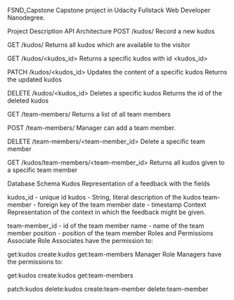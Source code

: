 FSND_Capstone
Capstone project in Udacity Fullstack Web Developer Nanodegree.

Project Description
API Architecture
POST /kudos/ Record a new kudos

GET /kudos/ Returns all kudos which are available to the visitor

GET /kudos/<kudos_id> Returns a specific kudos with id <kudos_id>

PATCH /kudos/<kudos_id> Updates the content of a specific kudos Returns the updated kudos

DELETE /kudos/<kudos_id> Deletes a specific kudos Returns the id of the deleted kudos

GET /team-members/ Returns a list of all team members

POST /team-members/ Manager can add a team member.

DELETE /team-members/<team-member_id> Delete a specific team member

GET /kudos/team-members/<team-member_id> Returns all kudos given to a specific team member

Database Schema
Kudos
Representation of a feedback with the fields

kudos_id - unique id
kudos - String, literal description of the kudos
team-member - foreign key of the team member
date - timestamp
Context
Representation of the context in which the feedback might be given.

team-member_id - id of the team member
name - name of the team member
position - position of the team member
Roles and Permissions
Associate Role
Associates have the permission to:

get:kudos
create:kudos
get:team-members
Manager Role
Managers have the permissions to:

get:kudos
create:kudos
get:team-members

patch:kudos
delete:kudos
create:team-member
delete:team-member
